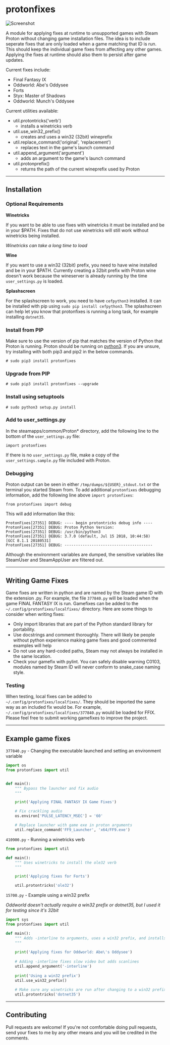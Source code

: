 # protonfixes	

![Screenshot](https://github.com/simons-public/protonfixes/raw/master/media/splash.png)

A module for applying fixes at runtime to unsupported games with Steam Proton without changing game installation files. The idea is to include seperate fixes that are only loaded when a game matching that ID is run. This should keep the individual game fixes from affecting any other games. Applying the fixes at runtime should also them to persist after game updates.

Current fixes include: 
- Final Fantasy IX
- Oddworld: Abe's Oddysee
- Forts
- Styx: Master of Shadows
- Oddworld: Munch's Oddysee

Current utilities available:
- util.protontricks('verb')
	-  installs a winetricks verb
- util.use_win32_prefix() 
	- creates and uses a win32 (32bit) wineprefix
- util.replace_command('original', 'replacement') 
	- replaces text in the game's launch command
- util.append_argument('argument')
	- adds an argument to the game's launch command
- util.protonprefix()
	- returns the path of the current wineprefix used by Proton

---
## Installation

### Optional Requirements
**Winetricks**

If you want to be able to use fixes with winetricks it must be installed and be in your $PATH. Fixes that do not use winetricks will still work without winetricks being installed.

*Winetricks can take a long time to load*

**Wine**

If you want to use a win32 (32bit) prefix, you need to have wine installed and be in your $PATH. Currently creating a 32bit prefix with Proton wine doesn't work because the wineserver is already running by the time `user_settings.py` is loaded.

**Splashscreen**

For the splashscreen to work, you need to have `cefpython3` installed. It can be installed with pip using `sudo pip install cefpython3`. The splashscreen can help let you know that protonfixes is running a long task, for example installing `dotnet35`.

### Install from PIP
Make sure to use the version of pip that matches the version of Python that Proton is running. Proton should be running on [python3](https://github.com/ValveSoftware/Proton/blob/8a5b8ece45fa7baa01ce2e4555f6496ea409adcf/build_proton.sh#L682). If you are unsure, try installing with both pip3 and pip2 in the below commands.
```
# sudo pip3 install protonfixes
```

### Upgrade from PIP
```
# sudo pip3 install protonfixes --upgrade
```

### Install using setuptools
```
# sudo python3 setup.py install
```

### Add to user_settings.py
In the steamapps/common/Proton* directory, add the following line to the bottom of the `user_settings.py` file:
```
import protonfixes
```
If there is no `user_settings.py` file, make a copy of the `user_settings.sample.py` file included with Proton.

### Debugging
Proton output can be seen in either `/tmp/dumps/${USER}_stdout.txt` or the terminal you started Steam from. To add additional `protonfixes` debugging information, add the following line above `import protonfixes`:
```
from protonfixes import debug
```
This will add information like this:
```
ProtonFixes[27351] DEBUG: ---- begin protontricks debug info ----
ProtonFixes[27351] DEBUG: Proton Python Version:
ProtonFixes[27351] DEBUG: /usr/bin/python3
ProtonFixes[27351] DEBUG: 3.7.0 (default, Jul 15 2018, 10:44:58)
[GCC 8.1.1 20180531]
ProtonFixes[27351] DEBUG: ---------------------------------------
```
Although the environment variables are dumped, the sensitive variables like SteamUser and SteamAppUser are filtered out.

---
## Writing Game Fixes
Game fixes are written in python and are named by the Steam game ID with the extension .py. For example, the file `377840.py` will be loaded when the game FINAL FANTASY IX is run. Gamefixes can be added to the `~/.config/protonfixes/localfixes/` directory. Here are some things to consider when writing fixes:

- Only import libraries that are part of the Python standard library for portability.
- Use docstrings and comment thoroughly. There will likely be people without python experience making game fixes and good commented examples will help
- Do not use any hard-coded paths, Steam may not always be installed in the same location.
- Check your gamefix with pylint. You can safely disable warning C0103, modules named by Steam ID will never conform to snake_case naming style.

### Testing
When testing, local fixes can be added to `~/.config/protonfixes/localfixes/`. They should be imported the same way as an included fix would be. For example, `~/.config/protonfixes/localfixes/377840.py` would be loaded for FFIX. Please feel free to submit working gamefixes to improve the project. 

---
## Example game fixes
`377840.py` - Changing the executable launched and setting an environment variable
```python
import os
from protonfixes import util


def main():
    """ Bypass the launcher and fix audio
    """

    print('Applying FINAL FANTASY IX Game Fixes')

    # Fix crackling audio
    os.environ['PULSE_LATENCY_MSEC'] = '60'

    # Replace launcher with game exe in proton arguments
    util.replace_command('FF9_Launcher', 'x64/FF9.exe')
```

`410900.py` - Running a winetricks verb
```python
from protonfixes import util

def main():
    """ Uses winetricks to install the ole32 verb
    """

    print('Applying fixes for Forts')

    util.protontricks('ole32')
```
`15700.py` - Example using a win32 prefix

*Oddworld doesn't actually require a win32 prefix or dotnet35, but I used it for testing since it's 32bit*
```python
import sys
from protonfixes import util

def main():
    """ Adds -interline to arguments, uses a win32 prefix, and installs dotnet35
    """
    
    print('Applying fixes for Oddworld: Abe\'s Oddysee')
        
    # Adding -interline fixes slow video but adds scanlines
    util.append_argument('-interline')
    
    print('Using a win32 prefix')
    util.use_win32_prefix()
    
    # Make sure any winetricks are run after changing to a win32 prefix
    util.protontricks('dotnet35')
```

---
## Contributing
Pull requests are welcome! If you're not comfortable doing pull requests, send your fixes to me by any other means and you will be credited in the comments.

